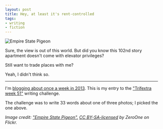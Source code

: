 ```yaml
---
layout: post
title: Hey, at least it's rent-controlled
tags:
- writing
- fiction
---
```


![Empire State Pigeon](/media/2013/empire-state-pigeon.jpg)

Sure, the view is out of this world. But did you know this 102nd story apartment doesn't come with elevator privileges?

Still want to trade places with me?

Yeah, I didn't think so.

---

I'm [blogging about once a week in 2013][challenge]. This is my entry to the ["Trifextra week 51"][trifecta] writing challenge.

[trifecta]: http://www.trifectawritingchallenge.com/2013/01/trifextra-week-fifty-one.html
[challenge]: /2013/01/07/writing-challenge-accepted/

The challenge was to write 33 words about one of three photos; I picked the one above.

*Image credit: ["Empire State Pigeon".][pigeon] [CC BY-SA-licensed][cc-by-sa] by *ZeroOne* on Flickr.*

[pigeon]: http://www.flickr.com/photos/villes/2865833414/
[cc-by-sa]: http://creativecommons.org/licenses/by-sa/2.0/
